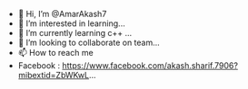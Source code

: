 - 👋 Hi, I’m @AmarAkash7
- 👀 I’m interested in learning...
- 🌱 I’m currently learning c++ ...
- 💞️ I’m looking to collaborate on team...
- 📫 How to reach me 
- Facebook : https://www.facebook.com/akash.sharif.7906?mibextid=ZbWKwL...

<!---
AmarAkash7/AmarAkash7 is a ✨ special ✨ repository because its `README.md` (this file) appears on your GitHub profile.
You can click the Preview link to take a look at your changes.
--->
